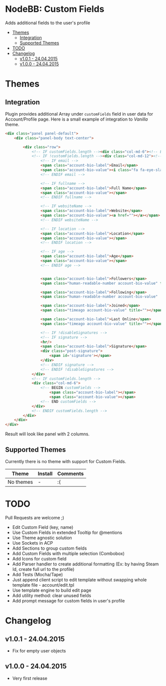 # NodeBB: Custom Fields

Adds additional fields to the user's profile

<!-- START doctoc generated TOC please keep comment here to allow auto update -->
<!-- DON'T EDIT THIS SECTION, INSTEAD RE-RUN doctoc TO UPDATE -->
 

- [Themes](#themes)
  - [Integration](#integration)
  - [Supported Themes](#supported-themes)
- [TODO](#todo)
- [Changelog](#changelog)
  - [v1.0.1 - 24.04.2015](#v101---24042015)
  - [v1.0.0 - 24.04.2015](#v100---24042015)

<!-- END doctoc generated TOC please keep comment here to allow auto update -->

# Themes

## Integration

Plugin provides additional Array under `customFields` field in user data for Account/Profile page.
Here is a small example of integration to *Vanilla* theme.

```html
<div class="panel panel-default">
    <div class="panel-body text-center">

        <div class="row">
            <!-- IF customFields.length --><div class="col-md-6"><!-- ENDIF customFields.length -->
            <!-- IF !customFields.length --><div class="col-md-12"><!-- ENDIF !customFields.length -->
                <!-- IF email -->
                <span class="account-bio-label">Email</span>
                <span class="account-bio-value"><i class="fa fa-eye-slash " title="Email Hidden"></i> </span>
                <!-- ENDIF email -->

                <!-- IF fullname -->
                <span class="account-bio-label">Full Name</span>
                <span class="account-bio-value"></span>
                <!-- ENDIF fullname -->

                <!-- IF websiteName -->
                <span class="account-bio-label">Website</span>
                <span class="account-bio-value"><a href=""></a></span>
                <!-- ENDIF websiteName -->

                <!-- IF location -->
                <span class="account-bio-label">Location</span>
                <span class="account-bio-value"></span>
                <!-- ENDIF location -->

                <!-- IF age -->
                <span class="account-bio-label">Age</span>
                <span class="account-bio-value"></span>
                <!-- ENDIF age -->


                <span class="account-bio-label">Followers</span>
                <span class="human-readable-number account-bio-value" title=""></span>

                <span class="account-bio-label">Following</span>
                <span class="human-readable-number account-bio-value"  title=""></span>

                <span class="account-bio-label">Joined</span>
                <span class="timeago account-bio-value" title=""></span>

                <span class="account-bio-label">Last Online</span>
                <span class="timeago account-bio-value" title=""></span>

                <!-- IF !disableSignatures -->
                <!-- IF signature -->
                <hr/>
                <span class="account-bio-label">Signature</span>
                <div class="post-signature">
                    <span id='signature'></span>
                </div>
                <!-- ENDIF signature -->
                <!-- ENDIF !disableSignatures -->
            </div>
            <!-- IF customFields.length -->
            <div class="col-md-6">
                <!-- BEGIN customFields -->
                    <span class="account-bio-label"></span>
                    <span class="account-bio-value"></span>
                <!-- END customFields -->
            </div>
            <!-- ENDIF customFields.length -->
        </div>
    </div>
</div>
```

Result will look like panel with 2 columns.

## Supported Themes

Currently there is no theme with support for Custom Fields.

| Theme | Install | Comments |
| ------------- | ----------- | ----------- |
| No themes | - | :( |

# TODO

Pull Requests are welcome ;)

- Edit Custom Field (key, name)
- Use Custom Fields in extended Tooltip for @mentions
- Use Theme agnostic solution
- Use Sockets in ACP
- Add Sections to group custom fields
- Add Custom Fields with multiple selection (Combobox)
- Add Icons for custom field
- Add Parser handler to create additional formatting (Ex: by having Steam Id, create full url to the profile)
- Add Tests (Mocha/Tape)
- Just append client script to edit template without swapping whole template file - account/edit.tpl
- Use template engine to build edit page
- Add utility method: clear unused fields
- Add prompt message for custom fields in user's profile

# Changelog

## v1.0.1 - 24.04.2015

- Fix for empty user objects

## v1.0.0 - 24.04.2015

- Very first release
